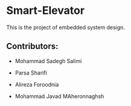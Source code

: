 # Smart-Elevator
This is the project of embedded system design.

## Contributors:
* Mohammad Sadegh Salimi

* Parsa Sharifi

* Alireza Foroodnia

* Mohammad Javad MAheronnaghsh

